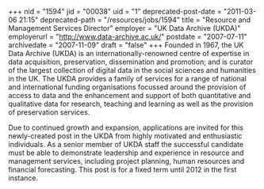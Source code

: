 +++
nid = "1594"
jid = "00038"
uid = "1"
deprecated-post-date = "2011-03-06 21:15"
deprecated-path = "/resources/jobs/1594"
title = "Resource and Management Services Director"
employer = "UK Data Archive  (UKDA)"
employerurl = "http://www.data-archive.ac.uk/"
postdate = "2007-07-11"
archivedate = "2007-11-09"
draft = "false"
+++
Founded in 1967, the UK Data Archive (UKDA) is an
internationally-renowned centre of expertise in data acquisition,
preservation, dissemination and promotion; and is curator of the largest
collection of digital data in the social sciences and humanities in the
UK. The UKDA provides a family of services for a range of national and
international funding organisations focussed around the provision of
access to data and the enhancement and support of both quantitative and
qualitative data for research, teaching and learning as well as the
provision of preservation services.
  
Due to continued growth and expansion, applications are invited for this
newly-created post in the UKDA from highly motivated and enthusiastic
individuals. As a senior member of UKDA staff the successful candidate
must be able to demonstrate leadership and experience in resource and
management services, including project planning, human resources and
financial forecasting. This post is for a fixed term until 2012 in the
first instance.
